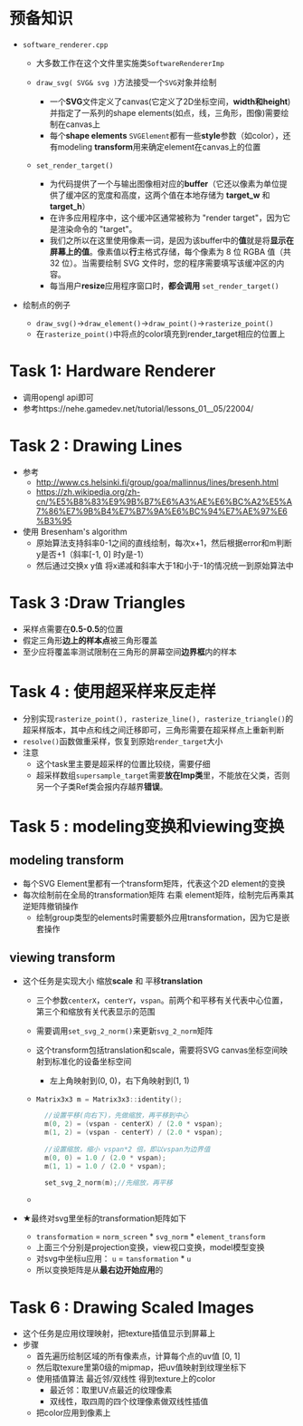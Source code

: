 # 预备知识

- `software_renderer.cpp`

  - 大多数工作在这个文件里实施类`SoftwareRendererImp`
  - `draw_svg( SVG& svg )`方法接受一个`SVG`对象并绘制
    - 一个**SVG**文件定义了canvas(它定义了2D坐标空间，**width和height**)并指定了一系列的shape elements(如点，线，三角形，图像)需要绘制在canvas上
    - 每个**shape elements** `SVGElement`都有一些**style**参数（如color），还有modeling **transform**用来确定element在canvas上的位置

  - `set_render_target()`
    - 为代码提供了一个与输出图像相对应的**buffer**（它还以像素为单位提供了缓冲区的宽度和高度，这两个值在本地存储为 **target_w** 和 **target_h**）
    - 在许多应用程序中，这个缓冲区通常被称为 "render target"，因为它是渲染命令的 "target"。
    - 我们之所以在这里使用像素一词，是因为该buffer中的**值**就是将**显示在屏幕上的值**。像素值以**行**主格式存储，每个像素为 8 位 RGBA 值（共 32 位）。当需要绘制 SVG 文件时，您的程序需要填写该缓冲区的内容。
    - 每当用户**resize**应用程序窗口时，**都会调用** `set_render_target()`

- 绘制点的例子
  - `draw_svg()`->`draw_element()`->`draw_point()`->`rasterize_point()`
  - 在`rasterize_point()`中将点的color填充到render_target相应的位置上

# Task 1: Hardware Renderer

- 调用opengl api即可
- 参考https://nehe.gamedev.net/tutorial/lessons_01__05/22004/

# Task 2 : Drawing Lines

- 参考 
  - http://www.cs.helsinki.fi/group/goa/mallinnus/lines/bresenh.html
  - https://zh.wikipedia.org/zh-cn/%E5%B8%83%E9%9B%B7%E6%A3%AE%E6%BC%A2%E5%A7%86%E7%9B%B4%E7%B7%9A%E6%BC%94%E7%AE%97%E6%B3%95
- 使用 Bresenham's algorithm
  - 原始算法支持斜率0-1之间的直线绘制，每次x+1，然后根据error和m判断y是否+1（斜率[-1, 0] 时y是-1）
  - 然后通过交换x y值 将x递减和斜率大于1和小于-1的情况统一到原始算法中

# Task 3 :Draw Triangles

- 采样点需要在**0.5-0.5**的位置
- 假定三角形**边上的样本点**被三角形覆盖
- 至少应将覆盖率测试限制在三角形的屏幕空间**边界框**内的样本

# Task 4 : 使用超采样来反走样

- 分别实现`rasterize_point(), rasterize_line(), rasterize_triangle()`的超采样版本，其中点和线之间迁移即可，三角形需要在超采样点上重新判断
- `resolve()`函数做重采样，恢复到原始`render_target`大小
- 注意
  - 这个task里主要是超采样的位置比较绕，需要仔细
  - 超采样数组`supersample_target`需要**放在Imp类**里，不能放在父类，否则另一个子类Ref类会报内存越界**错误**。

# Task 5 : modeling变换和viewing变换

## modeling transform

- 每个SVG Element里都有一个transform矩阵，代表这个2D element的变换
- 每次绘制前在全局的transformation矩阵 右乘 element矩阵，绘制完后再乘其逆矩阵撤销操作
  - 绘制group类型的elements时需要额外应用transformation，因为它是嵌套操作

## viewing transform

- 这个任务是实现大小 缩放**scale** 和 平移**translation**

  - 三个参数`centerX`，`centerY`，`vspan`。前两个和平移有关代表中心位置，第三个和缩放有关代表显示的范围

  - 需要调用`set_svg_2_norm()`来更新`svg_2_norm`矩阵

  - 这个transform包括translation和scale，需要将SVG canvas坐标空间映射到标准化的设备坐标空间

    - 左上角映射到(0, 0)，右下角映射到(1, 1)

  - ```c++
    Matrix3x3 m = Matrix3x3::identity();
    
      //设置平移(向右下)，先做缩放，再平移到中心
      m(0, 2) = (vspan - centerX) / (2.0 * vspan);
      m(1, 2) = (vspan - centerY) / (2.0 * vspan);
       
      //设置缩放，缩小 vspan*2 倍，即以vspan为边界值
      m(0, 0) = 1.0 / (2.0 * vspan);
      m(1, 1) = 1.0 / (2.0 * vspan);
    
      set_svg_2_norm(m);//先缩放，再平移
    ```

  - 

- ★最终对svg里坐标的transformation矩阵如下
  - `transformation` = `norm_screen` * `svg_norm` * `element_transform`
  - 上面三个分别是projection变换，view视口变换，model模型变换
  - 对svg中坐标u应用： `u` = `tansformation` * `u`
  - 所以变换矩阵是从**最右边开始应用**的

# Task 6 : Drawing Scaled Images

- 这个任务是应用纹理映射，把texture插值显示到屏幕上
- 步骤
  - 首先遍历绘制区域的所有像素点，计算每个点的uv值 [0, 1]
  - 然后取texure里第0级的mipmap，把uv值映射到纹理坐标下
  - 使用插值算法 最近邻/双线性 得到texture上的color
    - 最近邻：取里UV点最近的纹理像素
    - 双线性，取四周的四个纹理像素做双线性插值
  - 把color应用到像素上





































































































